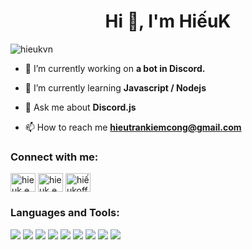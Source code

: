 <h1 align="center">Hi 👋, I'm HiếuK</h1>

<p align="left"> <img src="https://komarev.com/ghpvc/?username=hieukvn&label=Profile%20views&color=0e75b6&style=flat"
        alt="hieukvn" /> </p>

- 🔭 I’m currently working on **a bot in Discord.**

- 🌱 I’m currently learning **Javascript / Nodejs**

- 💬 Ask me about **Discord.js**

- 📫 How to reach me **hieutrankiemcong@gmail.com**

<h3 align="left">Connect with me:</h3>
<p align="left">
</p>
<a href="https://fb.com/hieuk.editor" target="blank"><img align="center" src="https://raw.githubusercontent.com/rahuldkjain/github-profile-readme-generator/master/src/images/icons/Social/facebook.svg" alt="hieuk.editor" height="30" width="40" /></a>
<a href="https://instagram.com/hieuk.editor" target="blank"><img align="center" src="https://raw.githubusercontent.com/rahuldkjain/github-profile-readme-generator/master/src/images/icons/Social/instagram.svg" alt="hieuk.editor" height="30" width="40" /></a>
<a href="https://www.youtube.com/c/hiếukofficial" target="blank"><img align="center" src="https://raw.githubusercontent.com/rahuldkjain/github-profile-readme-generator/master/src/images/icons/Social/youtube.svg" alt="hiếukofficial" height="30" width="40" /></a>
</p>

<h3 align="left">Languages and Tools:</h3>
<p align="left">
    <img src="https://img.shields.io/badge/html5-%23E34F26.svg?style=for-the-badge&logo=html5&logoColor=white" />
    <img
        src="https://img.shields.io/badge/javascript-%23323330.svg?style=for-the-badge&logo=javascript&logoColor=%23F7DF1E" />
    <img src="https://img.shields.io/badge/Cloudflare-F38020?style=for-the-badge&logo=Cloudflare&logoColor=white" />
    <img src="https://img.shields.io/badge/python-3670A0?style=for-the-badge&logo=python&logoColor=ffdd54" />
    <img src="https://img.shields.io/badge/node.js-6DA55F?style=for-the-badge&logo=node.js&logoColor=white" />
    <img src="https://img.shields.io/badge/MongoDB-%234ea94b.svg?style=for-the-badge&logo=mongodb&logoColor=white" />
    <img
        src="https://img.shields.io/badge/Adobe%20After%20Effects-9999FF.svg?style=for-the-badge&logo=Adobe%20After%20Effects&logoColor=white" />
    <img
        src="https://img.shields.io/badge/adobephotoshop-%2331A8FF.svg?style=for-the-badge&logo=adobephotoshop&logoColor=white" />
    <img
        src="https://img.shields.io/badge/Adobe%20Premiere%20Pro-9999FF.svg?style=for-the-badge&logo=Adobe%20Premiere%20Pro&logoColor=white" />
</p>
